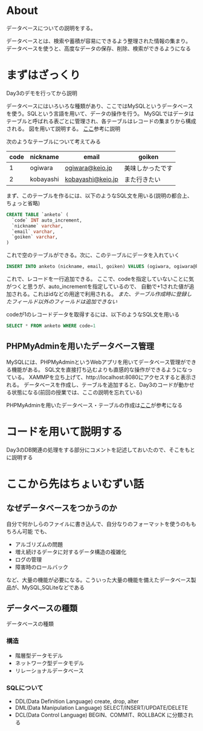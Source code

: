 # About
データベースについての説明をする。

データベースとは、検索や蓄積が容易にできるよう整理された情報の集まり。
データベースを使うと、高度なデータの保存、削除、検索ができるようになる

# まずはざっくり
Day3のデモを行ってから説明

データベースにはいろいろな種類があり、ここではMySQLというデータベースを使う。SQLという言語を用いて、データの操作を行う。
MySQLではデータはテーブルと呼ばれる表ごとに管理され、各テーブルはレコードの集まりから構成される。
図を用いて説明する。
[ここ](https://academy.gmocloud.com/know/20160425/2259)参考に説明

次のようなテーブルについて考えてみる

|code|nickname|email|goiken|
|-----------|------------|------------|------------|
|1|ogiwara|ogiwara@keio.jp|美味しかったです|
|2|kobayashi|kobayashi@keio.jp|また行きたい|

まず、このテーブルを作るには、以下のようなSQL文を用いる(説明の都合上、ちょっと省略)
```sql
CREATE TABLE `anketo` (
  `code` INT auto_increment,
  `nickname` varchar,
  `email` varchar,
  `goiken` varchar,
)
```

これで空のテーブルができる。次に、このテーブルにデータを入れていく

```sql
INSERT INTO anketo (nickname, email, goiken) VALUES (ogiwara, ogiwara@keio.jp, 美味しかったです)
```

これで、レコードを一行追加できる。
ここで、codeを指定していないことに気がつくと思うが、auto_incrementを指定しているので、
自動で+1された値が追加される。これはidなどの用途で利用される。
*また、テーブル作成時に登録したフィールド以外のフィールドは追加できない*

codeが1のレコードデータを取得するには、以下のようなSQL文を用いる
```sql
SELECT * FROM anketo WHERE code=1
```

## PHPMyAdminを用いたデータベース管理
MySQLには、PHPMyAdminというWebアプリを用いてデータベース管理ができる機能がある。
SQL文を直接打ち込むよりも直感的な操作ができるようになっている。
XAMMPを立ち上げて、http://localhost:8080にアクセスすると表示される。
データベースを作成し、テーブルを追加すると、Day3のコードが動かせる状態になる(前回の授業では、ここの説明を忘れている)

PHPMyAdminを用いたデータベース・テーブルの作成は[ここ](https://hackmd.io/@Gzb0Mvn9RwqSmYZkkXhEcA/ByW8SdNyB)が参考になる

# コードを用いて説明する
Day3のDB関連の処理をする部分にコメントを記述しておいたので、そこをもとに説明する

# ここから先はちょいむずい話

## なぜデータベースをつかうのか
自分で何かしらのファイルに書き込んで、自分なりのフォーマットを使うのももちろん可能
でも、
- アルゴリズムの問題
- 増え続けるデータに対するデータ構造の複雑化
- ログの管理
- 障害時のロールバック

など、大量の機能が必要になる。こういった大量の機能を備えたデータベース製品が、MySQL,SQLiteなどである

## データベースの種類

データベースの種類
### 構造
- 階層型データモデル
- ネットワーク型データモデル
- リレーショナルデータベース

### SQLについて
- DDL(Data Definition Language) create, drop, alter
- DML(Data Manipulation Language) SELECT/INSERT/UPDATE/DELETE
- DCL(Data Control Language) BEGIN、COMMIT、ROLLBACK
に分類される


